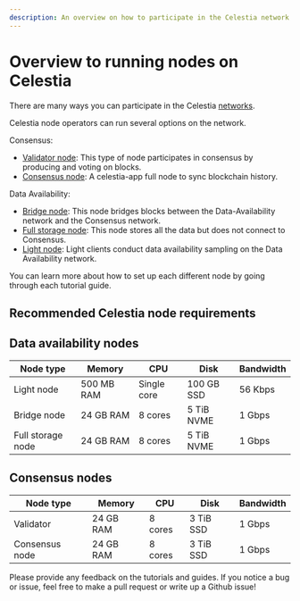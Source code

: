 ```yaml
---
description: An overview on how to participate in the Celestia network.
---
```


# Overview to running nodes on Celestia

There are many ways you can participate in the Celestia
[networks](./participate.md).

Celestia node operators can run several options on the network.

Consensus:

- [Validator node](./validator-node.md):
  This type of node participates
  in consensus by producing and voting on blocks.
- [Consensus node](./consensus-node.md): A celestia-app full node
  to sync blockchain history.

Data Availability:

- [Bridge node](./bridge-node.md): This node bridges blocks between the
  Data-Availability network and the Consensus network.
- [Full storage node](./full-storage-node.md): This node stores all
  the data but does not connect to Consensus.
- [Light node](./light-node.md): Light clients conduct data availability
  sampling on the Data Availability network.

You can learn more about how to set up each different node by going through
each tutorial guide.

## Recommended Celestia node requirements

## Data availability nodes

| Node type         | Memory      | CPU         | Disk       | Bandwidth |
|-------------------|-------------|-------------|------------|-----------|
| Light node        | 500 MB RAM  | Single core | 100 GB SSD | 56 Kbps   |
| Bridge node       | 24 GB RAM   | 8 cores     | 5 TiB NVME  | 1 Gbps    |
| Full storage node | 24 GB RAM   | 8 cores   | 5 TiB NVME  | 1 Gbps    |

## Consensus nodes

| Node type        | Memory      | CPU         | Disk       | Bandwidth |
|------------------|-------------|-------------|------------|-----------|
| Validator        | 24 GB RAM   | 8 cores     | 3 TiB SSD   | 1 Gbps    |
| Consensus node   | 24 GB RAM   | 8 cores   | 3 TiB SSD   | 1 Gbps    |


Please provide any feedback on the tutorials and guides. If you notice
a bug or issue, feel free to make a pull request or write up a Github
issue!
